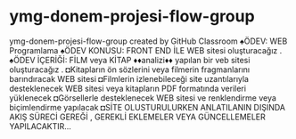 # ymg-donem-projesi-flow-group
ymg-donem-projesi-flow-group created by GitHub Classroom
♠ÖDEV:  WEB Programlama 
♠ÖDEV KONUSU: FRONT END İLE WEB sitesi oluşturacağız .
♠ÖDEV İÇERİĞİ:  FİLM veya KİTAP ♦♦analizi♦♦ yapılan bir veb sitesi oluşturacağız .
◘Kitapların ön sözlerini veya filmerin fragmanlarını barındıracak WEB sitesi
◘Filmlerin izlenebileceği site uzantılarıyla desteklenecek WEB sitesi veya kitapların PDF formatında verileri yüklenecek 
◘Görsellerle desteklenecek WEB sitesi ve renklendirme veya biçimlendirme yapılacak 
◘SİTE OLUSTURULURKEN  ANLATILANIN DIŞINDA AKIŞ SÜRECİ GEREĞİ , GEREKLİ EKLEMELER VEYA GÜNCELLEMELER YAPILACAKTIR... 
